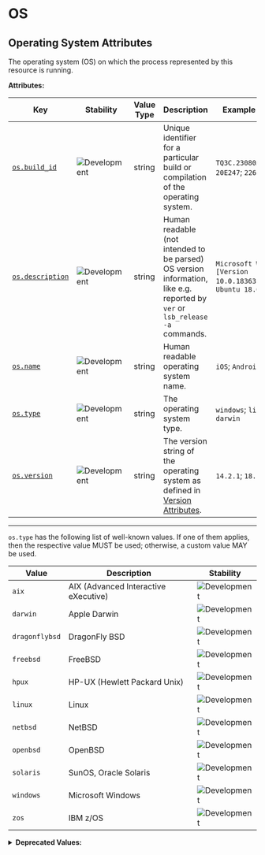 <!-- NOTE: THIS FILE IS AUTOGENERATED. DO NOT EDIT BY HAND. -->
<!-- see templates/registry/markdown/attribute_namespace.md.j2 -->

# OS

## Operating System Attributes

The operating system (OS) on which the process represented by this resource is running.

**Attributes:**

| Key | Stability | Value Type | Description | Example Values |
|---|---|---|---|---|
| <a id="os-build-id" href="#os-build-id">`os.build_id`</a> | ![Development](https://img.shields.io/badge/-development-blue) | string | Unique identifier for a particular build or compilation of the operating system. | `TQ3C.230805.001.B2`; `20E247`; `22621` |
| <a id="os-description" href="#os-description">`os.description`</a> | ![Development](https://img.shields.io/badge/-development-blue) | string | Human readable (not intended to be parsed) OS version information, like e.g. reported by `ver` or `lsb_release -a` commands. | `Microsoft Windows [Version 10.0.18363.778]`; `Ubuntu 18.04.1 LTS` |
| <a id="os-name" href="#os-name">`os.name`</a> | ![Development](https://img.shields.io/badge/-development-blue) | string | Human readable operating system name. | `iOS`; `Android`; `Ubuntu` |
| <a id="os-type" href="#os-type">`os.type`</a> | ![Development](https://img.shields.io/badge/-development-blue) | string | The operating system type. | `windows`; `linux`; `darwin` |
| <a id="os-version" href="#os-version">`os.version`</a> | ![Development](https://img.shields.io/badge/-development-blue) | string | The version string of the operating system as defined in [Version Attributes](/docs/resource/README.md#version-attributes). | `14.2.1`; `18.04.1` |

---

`os.type` has the following list of well-known values. If one of them applies, then the respective value MUST be used; otherwise, a custom value MAY be used.

| Value  | Description | Stability |
|---|---|---|
| `aix` | AIX (Advanced Interactive eXecutive) | ![Development](https://img.shields.io/badge/-development-blue) |
| `darwin` | Apple Darwin | ![Development](https://img.shields.io/badge/-development-blue) |
| `dragonflybsd` | DragonFly BSD | ![Development](https://img.shields.io/badge/-development-blue) |
| `freebsd` | FreeBSD | ![Development](https://img.shields.io/badge/-development-blue) |
| `hpux` | HP-UX (Hewlett Packard Unix) | ![Development](https://img.shields.io/badge/-development-blue) |
| `linux` | Linux | ![Development](https://img.shields.io/badge/-development-blue) |
| `netbsd` | NetBSD | ![Development](https://img.shields.io/badge/-development-blue) |
| `openbsd` | OpenBSD | ![Development](https://img.shields.io/badge/-development-blue) |
| `solaris` | SunOS, Oracle Solaris | ![Development](https://img.shields.io/badge/-development-blue) |
| `windows` | Microsoft Windows | ![Development](https://img.shields.io/badge/-development-blue) |
| `zos` | IBM z/OS | ![Development](https://img.shields.io/badge/-development-blue) |

<details>
<summary><b>Deprecated Values:</b></summary>

| Value  | Description | Deprecation Explanation |
|---|---|---|
| `z_os` | IBM z/OS |  Use `zos` instead.  |

</details>
